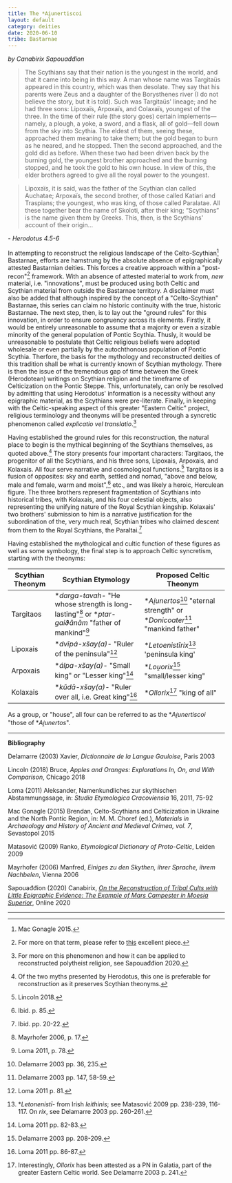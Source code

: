 ```yaml
---
title: The *Ai̯unertiscoi
layout: default
category: deities
date: 2020-06-10
tribe: Bastarnae
---
```


*by Canabirix Sapouađđion*



> The Scythians say that their nation is the youngest in the world, and that it came into being in this way. A man whose name was Targitaüs appeared in this country, which was then desolate. They say that his parents were Zeus and a daughter of the Borysthenes river (I do not believe the story, but it is told). Such was Targitaüs' lineage; and he had three sons: Lipoxaïs, Arpoxaïs, and Colaxaïs, youngest of the three. In the time of their rule (the story goes) certain implements—namely, a plough, a yoke, a sword, and a flask, all of gold—fell down from the sky into Scythia. The eldest of them, seeing these, approached them meaning to take them; but the gold began to burn as he neared, and he stopped. Then the second approached, and the gold did as before. When these two had been driven back by the burning gold, the youngest brother approached and the burning stopped, and he took the gold to his own house. In view of this, the elder brothers agreed to give all the royal power to the youngest.

> Lipoxaïs, it is said, was the father of the Scythian clan called Auchatae; Arpoxaïs, the second brother, of those called Katiari and Traspians; the youngest, who was king, of those called Paralatae. All these together bear the name of Skoloti, after their king; “Scythians” is the name given them by Greeks. This, then, is the Scythians' account of their origin...

\- *Herodotus 4.5-6*



In attempting to reconstruct the religious landscape of the Celto-Scythian[^1] Bastarnae, efforts are hamstrung by the absolute absence of epigraphically attested Bastarnian deities. This forces a creative approach within a "post-recon"[^2] framework. With an absence of attested material to work from, *new* material, i.e. "innovations", must be produced using both Celtic and Scythian material from outside the Bastarnae territory. A disclaimer must also be added that although inspired by the concept of a "Celto-Scythian" Bastarnae, this series can claim no historic continuity with the true, historic Bastarnae. The next step, then, is to lay out the "ground rules" for this innovation, in order to ensure congruency across its elements. Firstly, it would be entirely unreasonable to assume that a majority or even a sizable minority of the general population of Pontic Scythia. Thusly, it would be unreasonable to postulate that Celtic religious beliefs were adopted wholesale or even partially by the autochthonous population of Pontic Scythia. Therfore, the basis for the mythology and reconstructed deities of this tradition shall be what is currently known of Scythian mythology. There is then the issue of the tremendous gap of time between the Greek (Herodotean) writings on Scythian religion and the timeframe of Celticization on the Pontic Steppe. This, unfortunately, can only be resolved by admitting that using Herodotus' information is a necessity without any epigraphic material, as the Scythians were pre-literate. Finally, in keeping with the Celtic-speaking aspect of this greater "Eastern Celtic" project, religious terminology and theonyms will be presented through a syncretic phenomenon called *explicatio vel translatio*.[^3]



Having established the ground rules for this reconstruction, the natural place to begin is the mythical beginning of the Scythians themselves, as quoted above.[^4] The story presents four important characters: Targitaos, the progenitor of all the Scythians, and his three sons, Lipoxais, Arpoxais, and Kolaxais. All four serve narrative and cosmological functions.[^5] Targitaos is a fusion of opposites: sky and earth, settled and nomad, "above and below, male and female, warm and moist",[^6] etc., and was likely a heroic, Herculean figure. The three brothers represent fragmentation of Scythians into historical tribes, with Kolaxais, and his four celestial objects, also representing the unifying nature of the Royal Scythian kingship. Kolaxais' two brothers' submission to him is a narrative justification for the subordination of the, very much real, Scythian tribes who claimed descent from them to the Royal Scythians, the Paraltai.[^7]



Having established the mythological and cultic function of these figures as well as some symbology, the final step is to approach Celtic syncretism, starting with the theonyms:



| Scythian Theonym | Scythian Etymology                                           | Proposed Celtic Theonym                                      |
| ---------------- | ------------------------------------------------------------ | ------------------------------------------------------------ |
| Targitaos        | \**darga-tavah-* "He whose strength is long-lasting"[^8] or \**ptar-gaiϑānām* "father of mankind"[^9] | \**Ai̯unertos*[^13] "eternal strength" or \**Donicoater*[^14] "mankind father" |
| Lipoxais         | \**dvīpá-xs̆ay(a)-* "Ruler of the peninsula"[^10]             | \**Letoenistīrix*[^15] 'peninsula king'                      |
| Arpoxais         | \**álpa-xs̆ay(a)-* "Small king" or "Lesser king"[^11]         | \**Lou̯orix*[^16] "small/lesser king"                         |
| Kolaxais         | \**kŭdā-xs̆ay(a)-* "Ruler over all, i.e. Great king"[^12]     | \**Ollorix*[^17] "king of all"                               |



As a group, or "house", all four can be referred to as the \**Ai̯unertiscoi* "those of \**Ai̯unertos*". 

----------

**Bibliography**

Delamarre (2003) Xavier, *Dictionnaire de la Langue Gauloise*, Paris 2003

Lincoln (2018) Bruce, *Apples and Oranges: Explorations In, On, and With Comparison*, Chicago 2018

Loma (2011) Aleksander, Namenkundliches zur skythischen Abstammungssage, in: *Studia Etymologica Cracoviensia* 16, 2011, 75-92

Mac Gonagle (2015) Brendan, Celto-Scythians and Celticization in Ukraine and the North Pontic Region, in: M. M. Choref (ed.), *Materials in Archaeology and History of Ancient and Medieval Crimea, vol. 7*, Sevastopol 2015

Matasović (2009) Ranko, *Etymological Dictionary of Proto-Celtic*, Leiden 2009

Mayrhofer (2006) Manfred, *Einiges zu den Skythen, ihrer Sprache, ihrem Nachbelen*, Vienna 2006

Sapouađđion (2020) Canabirix, [*On the Reconstruction of Tribal Cults with Little Epigraphic Evidence: The Example of Mars Campester in Moesia Superior*](https://sapouidugnatos.github.io/uaricelton/articles/recon-1.html), Online 2020

----------

[^1]: Mac Gonagle 2015.
[^2]: For more on that term, please refer to [this](https://axeandplough.com/2020/05/23/post-recon-what-happens-next/) excellent piece.
[^3]: For more on this phenomenon and how it can be applied to reconstructed polytheist religion, see Sapouađđion 2020.
[^4]: Of the two myths presented by Herodotus, this one is preferable for reconstruction as it preserves Scythian theonyms.
[^5]: Lincoln 2018.
[^6]: Ibid. p. 85.
[^7]: Ibid. pp. 20-22.
[^8]: Mayrhofer 2006, p. 17.
[^9]: Loma 2011, p. 78.
[^10]: Loma 2011 p. 81.
[^11]: Loma 2011 pp. 82-83.
[^12]: Loma 2011 pp. 86-87.
[^13]:Delamarre 2003 pp. 36, 235.
[^14]:Delamarre 2003 pp. 147, 58-59.
[^15]:\**Letonenistī-* from Irish *leithinis*; see Matasović 2009 pp. 238-239, 116-117. On *rix*, see Delamarre 2003 pp. 260-261. 
[^16]:Delamarre 2003 pp. 208-209. 
[^17]:Interestingly, *Ollorix* has been attested as a PN in Galatia, part of the greater Eastern Celtic world. See Delamarre 2003 p. 241. 